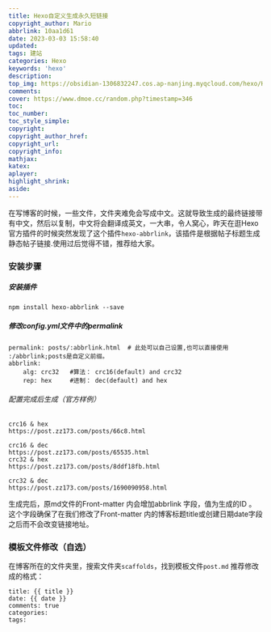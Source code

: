 ```yaml
---
title: Hexo自定义生成永久短链接
copyright_author: Mario
abbrlink: 10aa1d61
date: 2023-03-03 15:58:40
updated:
tags: 建站
categories: Hexo
keywords: 'hexo'
description: 
top_img: https://obsidian-1306832247.cos.ap-nanjing.myqcloud.com/hexo/Home06.jpg
comments:
cover: https://www.dmoe.cc/random.php?timestamp=346
toc:
toc_number:
toc_style_simple:
copyright:
copyright_author_href:
copyright_url:
copyright_info:
mathjax:
katex:
aplayer:
highlight_shrink:
aside:
---
```


在写博客的时候，一些文件，文件夹难免会写成中文。这就导致生成的最终链接带有中文，然后以复制，中文将会翻译成英文，一大串，令人窝心，昨天在逛Hexo官方插件的时候突然发现了这个插件`hexo-abbrlink`，该插件是根据帖子标题生成静态帖子链接.使用过后觉得不错，推荐给大家。

### 安装步骤

##### 安装插件

```
npm install hexo-abbrlink --save
```

##### 修改config.yml文件中的permalink

```
permalink: posts/:abbrlink.html  # 此处可以自己设置,也可以直接使用 :/abbrlink;posts是自定义前缀。
abbrlink:
    alg: crc32   #算法： crc16(default) and crc32
    rep: hex     #进制： dec(default) and hex
```

###### 配置完成后生成（官方样例）

```
crc16 & hex
https://post.zz173.com/posts/66c8.html

crc16 & dec
https://post.zz173.com/posts/65535.html
crc32 & hex
https://post.zz173.com/posts/8ddf18fb.html

crc32 & dec
https://post.zz173.com/posts/1690090958.html
```

生成完后，原md文件的Front-matter 内会增加abbrlink 字段，值为生成的ID 。这个字段确保了在我们修改了Front-matter 内的博客标题title或创建日期date字段之后而不会改变链接地址。

### 模板文件修改（自选）

在博客所在的文件夹里，搜索文件夹`scaffolds`，找到模板文件`post.md`
推荐修改成的格式：

```
title: {{ title }}
date: {{ date }}
comments: true
categories:
tags:
```
